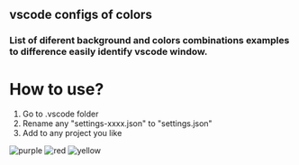 ## vscode configs of colors

### List of diferent background and colors combinations examples to difference easily identify vscode window.

# How to use?

1. Go to .vscode folder
2. Rename any "settings-xxxx.json" to "settings.json"
3. Add to any project you like

![purple](https://github.com/federicorojas11/vscode-settings/assets/47337947/5542c287-5c23-4dfe-8955-0d94ec805d4a)
![red](https://github.com/federicorojas11/vscode-settings/assets/47337947/8375d4fe-c21c-4d39-9b85-ee29c547f286)
![yellow](https://github.com/federicorojas11/vscode-settings/assets/47337947/ac3bfff6-baf3-4981-b00c-6c38d31c278c)

